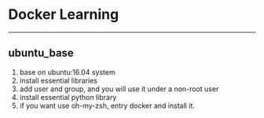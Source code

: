 # Docker Learning

---
## ubuntu_base

1. base on ubuntu:16.04 system
2. install essential libraries
3. add user and group, and you will use it under a non-root user
4. install essential python library
5. if you want use oh-my-zsh, entry docker and install it.
